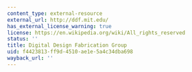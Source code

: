 ```yaml
---
content_type: external-resource
external_url: http://ddf.mit.edu/
has_external_license_warning: true
license: https://en.wikipedia.org/wiki/All_rights_reserved
status: ''
title: Digital Design Fabrication Group
uid: f4423813-ff9d-4510-ae1e-5a4c34dba698
wayback_url: ''
---
```

